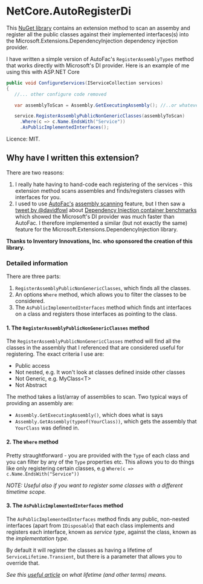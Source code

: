 # NetCore.AutoRegisterDi

This [NuGet library](https://www.nuget.org/packages/NetCore.AutoRegisterDi/)
contains an extension method to scan an assemby and register all 
the public classes against their implemented interfaces(s) into the
Microsoft.Extensions.DependencyInjection dependency injection provider. 

I have written a simple version of AutoFac's `RegisterAssemblyTypes`
method that works directly with Microsoft's DI provider.
Here is an example of me using this with ASP.NET Core

```c#
public void ConfigureServices(IServiceCollection services)
{
   //... other configure code removed

   var assemblyToScan = Assembly.GetExecutingAssembly(); //..or whatever assembly you need

   service.RegisterAssemblyPublicNonGenericClasses(assemblyToScan)
     .Where(c => c.Name.EndsWith("Service"))
     .AsPublicImplementedInterfaces();
```

Licence: MIT.

## Why have I written this extension?

There are two reasons:

1. I really hate having to hand-code each registering of the services - this
extension method scans assembles and finds/registers classes with interfaces for you.
2. I used to use [AutoFac's](https://autofac.org/) [assembly scanning](http://autofac.readthedocs.io/en/latest/register/scanning.html#assembly-scanning)
feature, but I then saw a [tweet by @davidfowl](https://twitter.com/davidfowl/status/987866910946615296) about 
[Dependency Injection container benchmarks](https://ipjohnson.github.io/DotNet.DependencyInjectionBenchmarks/)
which showed the Microsoft's DI provider was much faster than AutoFac.
I therefore implemented a similar (but not exactly the same) feature for the
Microsoft.Extensions.DependencyInjection library.

**Thanks to Inventory Innovations, Inc. who sponsored the creation of this library.**

### Detailed information

There are three parts:
1. `RegisterAssemblyPublicNonGenericClasses`, which finds all the classes.
2. An options `Where` method, which allows you to filter the classes to be considered.
3. The `AsPublicImplementedInterfaces` method which finds ant interfaces on a class and
registers those interfaces as pointing to the class.


#### 1. The `RegisterAssemblyPublicNonGenericClasses` method

The `RegisterAssemblyPublicNonGenericClasses` method will find all the classes
in the assembly that I referenced that are considered useful for registering.
The exact criteria I use are:

- Public access
- Not nested, e.g. It won't look at classes defined inside other classes
- Not Generic, e.g. MyClass\<T\>
- Not Abstract

The method takes a list/array of assemblies to scan. Two typical ways of providing an assembly are:

- `Assembly.GetExecutingAssembly()`, which does what is says
- `Assembly.GetAssembly(typeof(YourClass))`, which gets the assembly that `YourClass` was defined in.

#### 2. The `Where` method

Pretty straughtforward - you are provided with the `Type` of each class and
you can filter by any of the `Type` properties etc. This allows you to
do things like only registering certain classes,
e.g `Where(c => c.Name.EndsWith("Service"))`

*NOTE: Useful also if you want to register some classes with a different timetime scope.*

#### 3. The `AsPublicImplementedInterfaces` method

The `AsPublicImplementedInterfaces` method finds any public, non-nested interfaces 
(apart from `IDisposable`) that each class implements and registers each
interface, known as *service type*, against the class, known as the *implementation type*.

By default it will register the classes as having a lifetime of `ServiceLifetime.Transient`,
but there is a parameter that allows you to override that.

*See this [useful article](https://joonasw.net/view/aspnet-core-di-deep-dive)
on what lifetime (and other terms) means.*